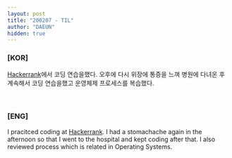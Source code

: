 ```yaml
---
layout: post
title: "200207 - TIL"
author: "DAEUN"
hidden: true
---
```


### [KOR]
[Hackerrank](https://www.hackerrank.com/)에서 코딩 연습을했다. 오후에 다시 위장에 통증을 느껴 병원에 다녀온 후 계속해서 코딩 연습을했고 운영체제 프로세스를 복습했다.
<br><br><br>
### [ENG]
I pracitced coding at [Hackerrank](https://www.hackerrank.com/). I had a stomachache again in the afternoon so that I went to the hospital and kept coding after that. I also reviewed process which is related in Operating Systems.